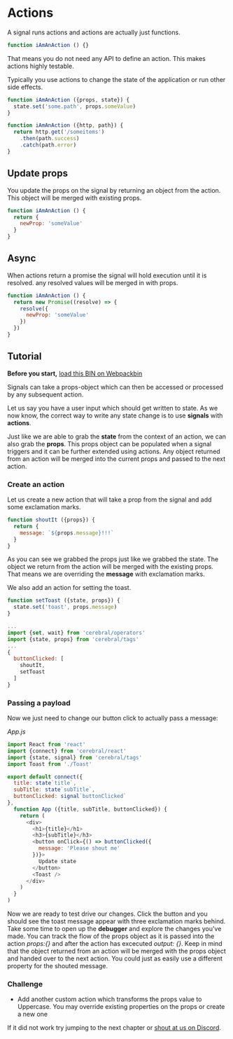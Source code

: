 # Actions

A signal runs actions and actions are actually just functions.

```js
function iAmAnAction () {}
```

That means you do not need any API to define an action. This makes actions highly testable.

Typically you use actions to change the state of the application or run other side effects.

```js
function iAmAnAction ({props, state}) {
  state.set('some.path', props.someValue)
}
```

```js
function iAmAnAction ({http, path}) {
  return http.get('/someitems')
    .then(path.success)
    .catch(path.error)
}
```

## Update props
You update the props on the signal by returning an object from the action. This object will be merged with existing props.

```js
function iAmAnAction () {
  return {
    newProp: 'someValue'
  }
}
```

## Async
When actions return a promise the signal will hold execution until it is resolved. any resolved values will be merged in with props.

```js
function iAmAnAction () {
  return new Promise((resolve) => {
    resolve({
      newProp: 'someValue'
    })
  })
}
```

## Tutorial

**Before you start,** [load this BIN on Webpackbin](https://www.webpackbin.com/bins/-KdBPZwKFDQKkAcUqRte)

Signals can take a props-object which can then be accessed or processed by any subsequent action.

Let us say you have a user input which should get written to state.
As we now know, the correct way to write any state change is to use **signals** with **actions**.

Just like we are able to grab the **state** from the context of an action, we can also grab the **props**. This props object can be populated when a signal triggers and it can be further extended using actions. Any object returned from an action will be merged into the current props and passed to the next action.

### Create an action
Let us create a new action that will take a prop from the signal and add some exclamation marks.

```js
function shoutIt ({props}) {
  return {
    message: `${props.message}!!!`
  }
}
```

As you can see we grabbed the props just like we grabbed the state. The object we return from the action will be merged with the existing props. That means we are overriding the **message** with exclamation marks.

We also add an action for setting the toast.

```js
function setToast ({state, props}) {
  state.set('toast', props.message)
}
```


```js
...
import {set, wait} from 'cerebral/operators'
import {state, props} from 'cerebral/tags'
...
{
  buttonClicked: [
    shoutIt,
    setToast
  ]  
}
```

### Passing a payload
Now we just need to change our button click to actually pass a message:

*App.js*
```js
import React from 'react'
import {connect} from 'cerebral/react'
import {state, signal} from 'cerebral/tags'
import Toast from './Toast'

export default connect({
  title: state`title`,
  subTitle: state`subTitle`,
  buttonClicked: signal`buttonClicked`
},
  function App ({title, subTitle, buttonClicked}) {
    return (
      <div>
        <h1>{title}</h1>
        <h3>{subTitle}</h3>
        <button onClick={() => buttonClicked({
          message: 'Please shout me'
        })}>
          Update state
        </button>
        <Toast />
      </div>
    )
  }
)
```

Now we are ready to test drive our changes. Click the button and you should see the toast message appear with three exclamation marks behind. Take some time to open up the **debugger** and explore the changes you've made. You can track the flow of the props object as it is passed into the action *props:{}* and after the action has excecuted *output: {}*. Keep in mind that the object returned from an action will be merged with the props object and handed over to the next action. You could just as easily use a different property for the shouted message.

### Challenge

- Add another custom action which transforms the props value to Uppercase. You may override existing properties on the props or create a new one

If it did not work try jumping to the next chapter or [shout at us on Discord](https://discord.gg/0kIweV4bd2bwwsvH).
